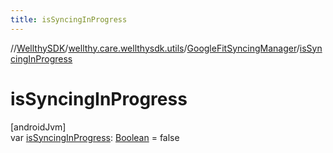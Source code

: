 ```yaml
---
title: isSyncingInProgress
---
```

//[WellthySDK](../../../index.html)/[wellthy.care.wellthysdk.utils](../index.html)/[GoogleFitSyncingManager](index.html)/[isSyncingInProgress](is-syncing-in-progress.html)



# isSyncingInProgress



[androidJvm]\
var [isSyncingInProgress](is-syncing-in-progress.html): [Boolean](https://kotlinlang.org/api/latest/jvm/stdlib/kotlin/-boolean/index.html) = false




